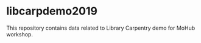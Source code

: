 # libcarpdemo2019
This repository contains data related to Library Carpentry demo for MoHub workshop.
